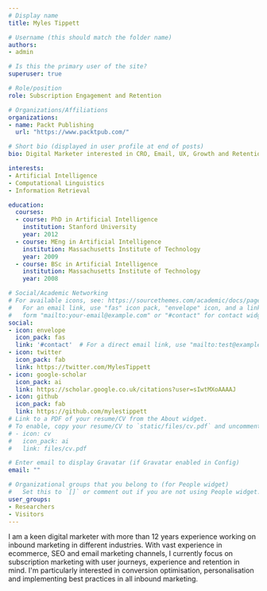 ```yaml
---
# Display name
title: Myles Tippett

# Username (this should match the folder name)
authors:
- admin

# Is this the primary user of the site?
superuser: true

# Role/position
role: Subscription Engagement and Retention

# Organizations/Affiliations
organizations:
- name: Packt Publishing
  url: "https://www.packtpub.com/"

# Short bio (displayed in user profile at end of posts)
bio: Digital Marketer interested in CRO, Email, UX, Growth and Retention.

interests:
- Artificial Intelligence
- Computational Linguistics
- Information Retrieval

education:
  courses:
  - course: PhD in Artificial Intelligence
    institution: Stanford University
    year: 2012
  - course: MEng in Artificial Intelligence
    institution: Massachusetts Institute of Technology
    year: 2009
  - course: BSc in Artificial Intelligence
    institution: Massachusetts Institute of Technology
    year: 2008

# Social/Academic Networking
# For available icons, see: https://sourcethemes.com/academic/docs/page-builder/#icons
#   For an email link, use "fas" icon pack, "envelope" icon, and a link in the
#   form "mailto:your-email@example.com" or "#contact" for contact widget.
social:
- icon: envelope
  icon_pack: fas
  link: '#contact'  # For a direct email link, use "mailto:test@example.org".
- icon: twitter
  icon_pack: fab
  link: https://twitter.com/MylesTippett
- icon: google-scholar
  icon_pack: ai
  link: https://scholar.google.co.uk/citations?user=sIwtMXoAAAAJ
- icon: github
  icon_pack: fab
  link: https://github.com/mylestippett
# Link to a PDF of your resume/CV from the About widget.
# To enable, copy your resume/CV to `static/files/cv.pdf` and uncomment the lines below.
# - icon: cv
#   icon_pack: ai
#   link: files/cv.pdf

# Enter email to display Gravatar (if Gravatar enabled in Config)
email: ""

# Organizational groups that you belong to (for People widget)
#   Set this to `[]` or comment out if you are not using People widget.
user_groups:
- Researchers
- Visitors
---
```


I am a keen digital marketer with more than 12 years experience working on inbound marketing in different industries. With vast experience in ecommerce, SEO and email marketing channels, I currently focus on subscription marketing with user journeys, experience and retention in mind. I'm particularly interested in conversion optimisation, personalisation and implementing best practices in all inbound marketing.
